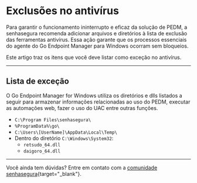 # Exclusões no antivírus

Para garantir o funcionamento ininterrupto e eficaz da solução de PEDM, a senhasegura recomenda adicionar arquivos e diretórios à lista de exclusão das ferramentas antivírus. Essa ação garante que os processos essenciais do agente do Go Endpoint Manager para Windows ocorram sem bloqueios.

Este artigo traz os itens que você deve listar como exceção no antivírus.

* * *

## Lista de exceção

O Go Endpoint Manager for Windows utiliza os diretórios e dlls listados a seguir para armazenar informações relacionadas ao uso do PEDM, executar as automações web, fazer o uso do UAC entre outras funções.

* ```C:\Program Files\senhasegura\```
* ```%ProgramData%\go\``` 
* ```C:\Users\[UserName]\AppData\Local\Temp\```
* Dentro do diretório ```C:\Windows\System32```:
    * ```retsudo_64.dll```  
    * ```daigoro_64.dll```

* * *
Você ainda tem dúvidas? Entre em contato com a [comunidade senhasegura](https://community.senhasegura.io/){target="_blank"}.
